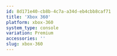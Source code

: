 ```yaml
---
id: 8d171e40-cb8b-4c7a-a34d-eb4cbb8caf71
title: 'Xbox 360'
platform: xbox-360
system_type: console
variation: Premium
accessories: ''
slug: xbox-360
---
```

